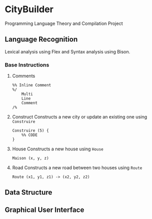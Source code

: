 # CityBuilder
Programming Language Theory and Compilation Project

## Language Recognition
Lexical analysis using Flex and Syntax analysis using Bison.
### Base Instructions
1. Comments
    ```
    %% Inline Comment
    %/
        Multi
        Line
        Comment
    /%
    ```
2. Construct
Constructs a new city or update an existing one using `Construire`
    ```
    Construire (5) {
        %% CODE
    }
    ```
3. House
Constructs a new house using `House`
    ```
    Maison (x, y, z)
    ```
4. Road
Constructs a new road between two houses using `Route`
    ```
    Route (x1, y1, z1) -> (x2, y2, z2)
    ```

## Data Structure

## Graphical User Interface
